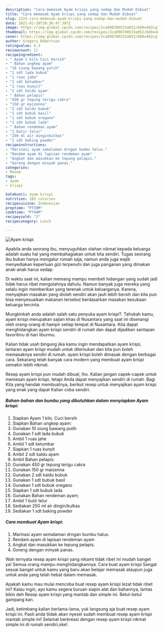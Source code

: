 ```yaml
---
description: "Cara memasak Ayam krispi yang sedap dan Mudah Dibuat"
title: "Cara memasak Ayam krispi yang sedap dan Mudah Dibuat"
slug: 1225-cara-memasak-ayam-krispi-yang-sedap-dan-mudah-dibuat
date: 2021-01-28T20:36:47.397Z
image: https://img-global.cpcdn.com/recipes/2ca898780533a052/680x482cq70/ayam-krispi-foto-resep-utama.jpg
thumbnail: https://img-global.cpcdn.com/recipes/2ca898780533a052/680x482cq70/ayam-krispi-foto-resep-utama.jpg
cover: https://img-global.cpcdn.com/recipes/2ca898780533a052/680x482cq70/ayam-krispi-foto-resep-utama.jpg
author: Gregory Robertson
ratingvalue: 4.3
reviewcount: 11
recipeingredient:
- " Ayam 1 kilo Cuci bersih"
- " Bahan ungkep ayam"
- "10 siung bawang putih"
- "1 sdt lada bubuk"
- "1 ruas jahe"
- "1 sdt ketumbar"
- "1 ruas kunyit"
- "2 sdt kaldu ayam"
- " Bahan pelapis"
- "450 gr tepung terigu cakra"
- "150 gr maizenna"
- "2 sdt kaldu bubuk"
- "1 sdt bubuk basil"
- "1 sdt bubuk oregano"
- "1 sdt bubuk lada"
- " Bahan rendeman ayam"
- "1 butir telur"
- "250 ml air dinginkulkas"
- "1 sdt baking powder"
recipeinstructions:
- "Marinasi ayam semalaman drngan bumbu halus."
- "Rendam ayam di lapisan rendeman ayam"
- "Angkat dan masukkan ke tepung pelapis."
- "Goreng dengan minyak panas."
categories:
- Resep
tags:
- ayam
- krispi

katakunci: ayam krispi 
nutrition: 103 calories
recipecuisine: Indonesian
preptime: "PT39M"
cooktime: "PT48M"
recipeyield: "2"
recipecategory: Lunch

---
```



![Ayam krispi](https://img-global.cpcdn.com/recipes/2ca898780533a052/680x482cq70/ayam-krispi-foto-resep-utama.jpg)

Apabila anda seorang ibu, menyuguhkan olahan nikmat kepada keluarga adalah suatu hal yang membahagiakan untuk kita sendiri. Tugas seorang ibu bukan hanya mengatur rumah saja, namun anda juga wajib menyediakan keperluan gizi terpenuhi dan juga panganan yang dimakan anak-anak harus sedap.

Di waktu  saat ini, kalian memang mampu membeli hidangan yang sudah jadi tidak harus ribet mengolahnya dahulu. Namun banyak juga mereka yang selalu ingin memberikan yang terenak untuk keluarganya. Karena, menyajikan masakan yang diolah sendiri akan jauh lebih bersih dan kita pun bisa menyesuaikan makanan tersebut berdasarkan masakan kesukaan keluarga tercinta. 



Mungkinkah anda adalah salah satu penyuka ayam krispi?. Tahukah kamu, ayam krispi merupakan sajian khas di Nusantara yang saat ini disenangi oleh orang-orang di hampir setiap tempat di Nusantara. Kita dapat menghidangkan ayam krispi sendiri di rumah dan dapat dijadikan santapan favoritmu di hari liburmu.

Kalian tidak usah bingung jika kamu ingin mendapatkan ayam krispi, lantaran ayam krispi mudah untuk ditemukan dan kita pun boleh memasaknya sendiri di rumah. ayam krispi boleh dimasak dengan berbagai cara. Sekarang telah banyak cara modern yang membuat ayam krispi semakin lebih nikmat.

Resep ayam krispi pun mudah dibuat, lho. Kalian jangan capek-capek untuk memesan ayam krispi, tetapi Anda dapat menyajikan sendiri di rumah. Bagi Kita yang hendak membuatnya, berikut resep untuk menyajikan ayam krispi yang enak yang dapat Kalian coba sendiri.

<!--inarticleads1-->

##### Bahan-bahan dan bumbu yang dibutuhkan dalam menyiapkan Ayam krispi:

1. Siapkan  Ayam 1 kilo. Cuci bersih
1. Siapkan  Bahan ungkep ayam:
1. Gunakan 10 siung bawang putih
1. Gunakan 1 sdt lada bubuk
1. Ambil 1 ruas jahe
1. Ambil 1 sdt ketumbar
1. Siapkan 1 ruas kunyit
1. Ambil 2 sdt kaldu ayam
1. Ambil  Bahan pelapis:
1. Gunakan 450 gr tepung terigu cakra
1. Gunakan 150 gr maizenna
1. Gunakan 2 sdt kaldu bubuk
1. Gunakan 1 sdt bubuk basil
1. Gunakan 1 sdt bubuk oregano
1. Siapkan 1 sdt bubuk lada
1. Gunakan  Bahan rendeman ayam;
1. Ambil 1 butir telur
1. Sediakan 250 ml air dingin/kulkas
1. Sediakan 1 sdt baking powder




<!--inarticleads2-->

##### Cara membuat Ayam krispi:

1. Marinasi ayam semalaman drngan bumbu halus.
1. Rendam ayam di lapisan rendeman ayam
1. Angkat dan masukkan ke tepung pelapis.
1. Goreng dengan minyak panas.




Wah ternyata resep ayam krispi yang nikamt tidak ribet ini mudah banget ya! Semua orang mampu menghidangkannya. Cara buat ayam krispi Sangat sesuai banget untuk kamu yang baru akan belajar memasak ataupun juga untuk anda yang telah hebat dalam memasak.

Apakah kamu mau mulai mencoba buat resep ayam krispi lezat tidak ribet ini? Kalau ingin, ayo kamu segera buruan siapin alat dan bahannya, lantas bikin deh Resep ayam krispi yang mantab dan simple ini. Betul-betul gampang kan. 

Jadi, ketimbang kalian berlama-lama, yuk langsung aja buat resep ayam krispi ini. Pasti anda tiidak akan nyesel sudah membuat resep ayam krispi mantab simple ini! Selamat berkreasi dengan resep ayam krispi nikmat simple ini di rumah sendiri,oke!.

